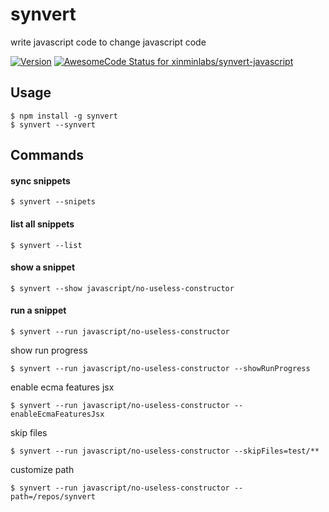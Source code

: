 # synvert

write javascript code to change javascript code

[![Version](https://img.shields.io/npm/v/synvert.svg)](https://npmjs.org/package/synvert)
[![AwesomeCode Status for xinminlabs/synvert-javascript](https://awesomecode.io/projects/a211af53-b83c-49e0-b12f-985463cbf297/status)](https://awesomecode.io/repos/xinminlabs/synvert-javascript)

## Usage

```
$ npm install -g synvert
$ synvert --synvert
```

## Commands

#### sync snippets

```
$ synvert --snipets
```

#### list all snippets

```
$ synvert --list
```

#### show a snippet

```
$ synvert --show javascript/no-useless-constructor
```

#### run a snippet

```
$ synvert --run javascript/no-useless-constructor 
```

show run progress

```
$ synvert --run javascript/no-useless-constructor --showRunProgress
```

enable ecma features jsx

```
$ synvert --run javascript/no-useless-constructor --enableEcmaFeaturesJsx
```

skip files

```
$ synvert --run javascript/no-useless-constructor --skipFiles=test/**
```

customize path

```
$ synvert --run javascript/no-useless-constructor --path=/repos/synvert
```
